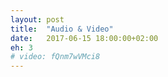 ```yaml
---
layout: post
title:  "Audio & Video"
date:   2017-06-15 18:00:00+02:00
eh: 3
# video: fQnm7wVMci8
---
```

